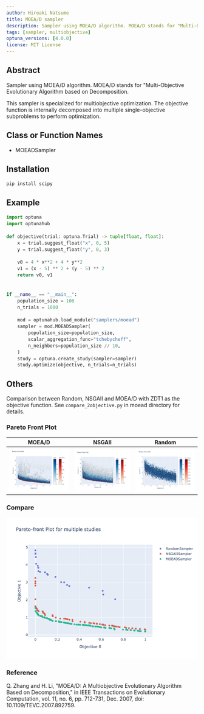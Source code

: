 ```yaml
---
author: Hiroaki Natsume
title: MOEA/D sampler
description: Sampler using MOEA/D algorithm. MOEA/D stands for "Multi-Objective Evolutionary Algorithm based on Decomposition.
tags: [sampler, multiobjective]
optuna_versions: [4.0.0]
license: MIT License
---
```


## Abstract

Sampler using MOEA/D algorithm. MOEA/D stands for "Multi-Objective Evolutionary Algorithm based on Decomposition.

This sampler is specialized for multiobjective optimization. The objective function is internally decomposed into multiple single-objective subproblems to perform optimization.

## Class or Function Names

- MOEADSampler

## Installation

```
pip install scipy
```

## Example

```python
import optuna
import optunahub

def objective(trial: optuna.Trial) -> tuple[float, float]:
    x = trial.suggest_float("x", 0, 5)
    y = trial.suggest_float("y", 0, 3)

    v0 = 4 * x**2 + 4 * y**2
    v1 = (x - 5) ** 2 + (y - 5) ** 2
    return v0, v1


if __name__ == "__main__":
    population_size = 100
    n_trials = 1000

    mod = optunahub.load_module("samplers/moead")
    sampler = mod.MOEADSampler(
        population_size=population_size,
        scalar_aggregation_func="tchebycheff",
        n_neighbors=population_size // 10,
    )
    study = optuna.create_study(sampler=sampler)
    study.optimize(objective, n_trials=n_trials)
```

## Others

Comparison between Random, NSGAII and MOEA/D with ZDT1 as the objective function.
See `compare_2objective.py` in moead directory for details.

### Pareto Front Plot

| MOEA/D                      | NSGAII                       | Random                       |
| --------------------------- | ---------------------------- | ---------------------------- |
| ![MOEA/D](images/moead.png) | ![NSGAII](images/nsgaii.png) | ![Random](images/random.png) |

### Compare

![Compare](images/compare_pareto_front.png)

### Reference

Q. Zhang and H. Li,
"MOEA/D: A Multiobjective Evolutionary Algorithm Based on Decomposition," in IEEE Transactions on Evolutionary Computation, vol. 11, no. 6, pp. 712-731, Dec. 2007,
doi: 10.1109/TEVC.2007.892759.
